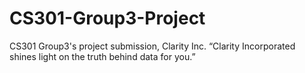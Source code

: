# CS301-Group3-Project
CS301 Group3's project submission, Clarity Inc. “Clarity Incorporated shines light on the truth behind data for you.”
